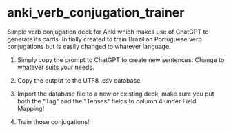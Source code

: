 # anki_verb_conjugation_trainer
 
Simple verb conjugation deck for Anki which makes use of ChatGPT to generate its cards. Initially created to train Brazilian Portuguese verb conjugations but is easily changed to whatever language. 

1. Simply copy the prompt to ChatGPT to create new sentences. Change to whatever suits your needs.

2. Copy the output to the UTF8 .csv database.

3. Import the database file to a new or existing deck, make sure you put both the "Tag" and the "Tenses" fields to column 4 under Field Mapping!

4. Train those conjugations!
